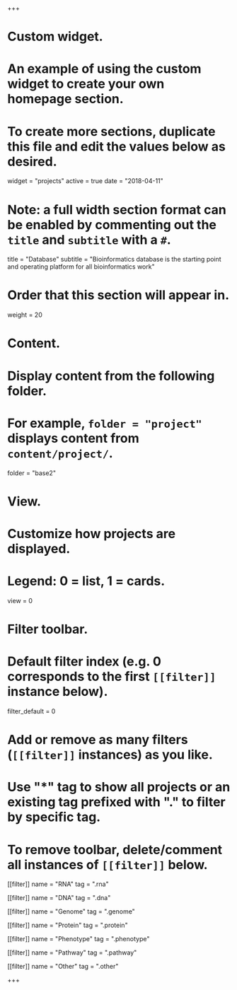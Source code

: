 +++
# Custom widget.
# An example of using the custom widget to create your own homepage section.
# To create more sections, duplicate this file and edit the values below as desired.
widget = "projects"
active = true
date = "2018-04-11"

# Note: a full width section format can be enabled by commenting out the `title` and `subtitle` with a `#`.
title = "Database"
subtitle = "Bioinformatics database is the starting point and operating platform for all bioinformatics work"

# Order that this section will appear in.
weight = 20

# Content.
# Display content from the following folder.
# For example, `folder = "project"` displays content from `content/project/`.
folder = "base2"

# View.
# Customize how projects are displayed.
# Legend: 0 = list, 1 = cards.
view = 0

# Filter toolbar.

# Default filter index (e.g. 0 corresponds to the first `[[filter]]` instance below).
filter_default = 0

# Add or remove as many filters (`[[filter]]` instances) as you like.
# Use "*" tag to show all projects or an existing tag prefixed with "." to filter by specific tag.
# To remove toolbar, delete/comment all instances of `[[filter]]` below.


[[filter]]
  name = "RNA"
  tag = ".rna"
  
[[filter]]
  name = "DNA"
  tag = ".dna"

[[filter]]
  name = "Genome"
  tag = ".genome"
  
  
[[filter]]
  name = "Protein"
  tag = ".protein"
  
[[filter]]
  name = "Phenotype"
  tag = ".phenotype"
  
[[filter]]
  name = "Pathway"
  tag = ".pathway"

[[filter]]
  name = "Other"
  tag = ".other"
  
+++

